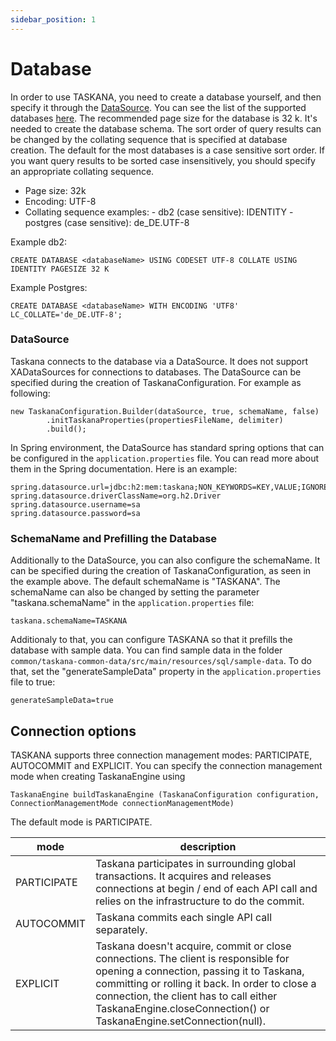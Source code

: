 ```yaml
---
sidebar_position: 1
---
```


# Database

In order to use TASKANA, you need to create a database yourself, and then specify it through the [DataSource](#datasource). You can see the list of the supported databases [here](../getting-started/environment.md). 
The recommended page size for the database is 32 k. It's needed to create the database schema. The sort order of query results can be changed by the collating sequence that is specified at database creation. The default for the most databases is a case sensitive sort order.  If you want query results to be sorted case insensitively, you should specify an appropriate collating sequence.

- Page size: 32k
- Encoding:  UTF-8
- Collating sequence examples: 
        - db2 (case sensitive): IDENTITY
        - postgres (case sensitive): de_DE.UTF-8

Example db2:
```
CREATE DATABASE <databaseName> USING CODESET UTF-8 COLLATE USING IDENTITY PAGESIZE 32 K 

```

Example Postgres:
```
CREATE DATABASE <databaseName> WITH ENCODING 'UTF8' LC_COLLATE='de_DE.UTF-8';
```

### DataSource

Taskana connects to the database via a DataSource. It does not support XADataSources for connections to databases. The DataSource can be specified during the creation of TaskanaConfiguration. For example as following:
```
new TaskanaConfiguration.Builder(dataSource, true, schemaName, false)
        .initTaskanaProperties(propertiesFileName, delimiter)
        .build();
``` 
In Spring environment, the DataSource has standard spring options that can be configured in the ```application.properties``` file. You can read more about them in the Spring documentation. Here is an example: 
```
spring.datasource.url=jdbc:h2:mem:taskana;NON_KEYWORDS=KEY,VALUE;IGNORECASE=TRUE;LOCK_MODE=0;
spring.datasource.driverClassName=org.h2.Driver
spring.datasource.username=sa
spring.datasource.password=sa
```
###  SchemaName and Prefilling the Database

Additionally to the DataSource, you can also configure the schemaName. It can be specified during the creation of TaskanaConfiguration, as seen in the example above. The default schemaName is "TASKANA". The  schemaName can also be changed by setting the parameter "taskana.schemaName" in the ```application.properties``` file:

```
taskana.schemaName=TASKANA
```
Additionaly to that, you can configure TASKANA so that it prefills the database with sample data. You can find sample data in the folder ```common/taskana-common-data/src/main/resources/sql/sample-data```. To do that, set the "generateSampleData" property in the ```application.properties``` file to true:
```
generateSampleData=true
```

## Connection options

TASKANA supports three connection management modes: PARTICIPATE, AUTOCOMMIT and EXPLICIT. You can specify the connection management mode when creating TaskanaEngine using 

```
TaskanaEngine buildTaskanaEngine (TaskanaConfiguration configuration, ConnectionManagementMode connectionManagementMode)
```

The default mode is PARTICIPATE.

| mode         | description                                                                                                                                                                                                                                                                                           |
|--------------|-------------------------------------------------------------------------------------------------------------------------------------------------------------------------------------------------------------------------------------------------------------------------------------------------------|
| PARTICIPATE  | Taskana  participates in surrounding global transactions. It acquires and  releases connections at begin / end of each API call and relies on the infrastructure to do the commit.                                                                                  |
| AUTOCOMMIT   | Taskana commits each single API call separately.                                                                                                                                                                                                                                                       |
| EXPLICIT     | Taskana  doesn't acquire, commit or close connections. The client is responsible  for opening a connection, passing it to Taskana, committing or  rolling it back. In order to close a connection, the client has to call either TaskanaEngine.closeConnection() or TaskanaEngine.setConnection(null). |